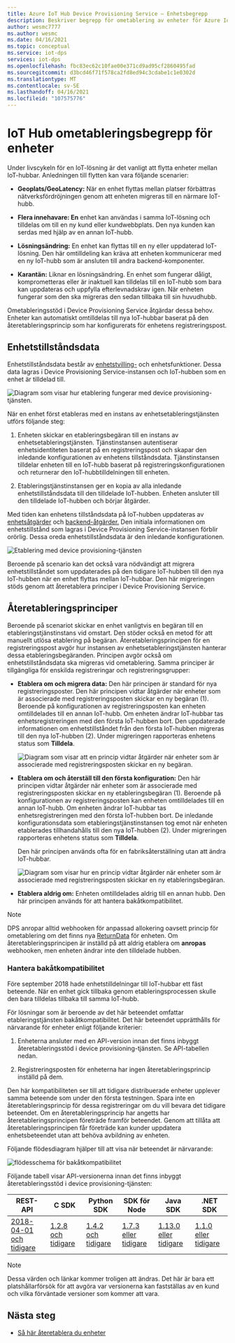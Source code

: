 ```yaml
---
title: Azure IoT Hub Device Provisioning Service – Enhetsbegrepp
description: Beskriver begrepp för ometablering av enheter för Azure IoT Hub Device Provisioning Service (DPS)
author: wesmc7777
ms.author: wesmc
ms.date: 04/16/2021
ms.topic: conceptual
ms.service: iot-dps
services: iot-dps
ms.openlocfilehash: fbc83ec62c10fae00e371cd9ad95cf2860495fad
ms.sourcegitcommit: d3bcd46f71f578ca2fd8ed94c3cdabe1c1e0302d
ms.translationtype: MT
ms.contentlocale: sv-SE
ms.lasthandoff: 04/16/2021
ms.locfileid: "107575776"
---
```

# <a name="iot-hub-device-reprovisioning-concepts"></a>IoT Hub ometableringsbegrepp för enheter

Under livscykeln för en IoT-lösning är det vanligt att flytta enheter mellan IoT-hubbar. Anledningen till flytten kan vara följande scenarier:

* **Geoplats/GeoLatency:** När en enhet flyttas mellan platser förbättras nätverksfördröjningen genom att enheten migreras till en närmare IoT-hubb.

* **Flera innehavare: En** enhet kan användas i samma IoT-lösning och tilldelas om till en ny kund eller kundwebbplats. Den nya kunden kan serdas med hjälp av en annan IoT-hubb.

* **Lösningsändring:** En enhet kan flyttas till en ny eller uppdaterad IoT-lösning. Den här omtilldeling kan kräva att enheten kommunicerar med en ny IoT-hubb som är ansluten till andra backend-komponenter.

* **Karantän:** Liknar en lösningsändring. En enhet som fungerar dåligt, komprometteras eller är inaktuell kan tilldelas till en IoT-hubb som bara kan uppdateras och uppfylla efterlevnadskrav igen. När enheten fungerar som den ska migreras den sedan tillbaka till sin huvudhubb.

Ometableringsstöd i Device Provisioning Service åtgärdar dessa behov. Enheter kan automatiskt omtilldelas till nya IoT-hubbar baserat på den återetableringsprincip som har konfigurerats för enhetens registreringspost.

## <a name="device-state-data"></a>Enhetstillståndsdata

Enhetstillståndsdata består av [enhetstvilling-](../iot-hub/iot-hub-devguide-device-twins.md) och enhetsfunktioner. Dessa data lagras i Device Provisioning Service-instansen och IoT-hubben som en enhet är tilldelad till.

![Diagram som visar hur etablering fungerar med device provisioning-tjänsten.](./media/concepts-device-reprovisioning/dps-provisioning.png)

När en enhet först etableras med en instans av enhetsetableringstjänsten utförs följande steg:

1. Enheten skickar en etableringsbegäran till en instans av enhetsetableringstjänsten. Tjänstinstansen autentiserar enhetsidentiteten baserat på en registreringspost och skapar den inledande konfigurationen av enhetens tillståndsdata. Tjänstinstansen tilldelar enheten till en IoT-hubb baserat på registreringskonfigurationen och returnerar den IoT-hubbtilldelningen till enheten.

2. Etableringstjänstinstansen ger en kopia av alla inledande enhetstillståndsdata till den tilldelade IoT-hubben. Enheten ansluter till den tilldelade IoT-hubben och börjar åtgärder.

Med tiden kan enhetens tillståndsdata på IoT-hubben uppdateras av [enhetsåtgärder](../iot-hub/iot-hub-devguide-device-twins.md#device-operations) och [backend-åtgärder.](../iot-hub/iot-hub-devguide-device-twins.md#back-end-operations) Den initiala informationen om enhetstillstånd som lagras i Device Provisioning Service-instansen förblir orörlig. Dessa oreda enhetstillståndsdata är den inledande konfigurationen.

![Etablering med device provisioning-tjänsten](./media/concepts-device-reprovisioning/dps-provisioning-2.png)

Beroende på scenario kan det också vara nödvändigt att migrera enhetstillståndet som uppdaterades på den tidigare IoT-hubben till den nya IoT-hubben när en enhet flyttas mellan IoT-hubbar. Den här migreringen stöds genom att återetablera principer i Device Provisioning Service.

## <a name="reprovisioning-policies"></a>Återetableringsprinciper

Beroende på scenariot skickar en enhet vanligtvis en begäran till en etableringstjänstinstans vid omstart. Den stöder också en metod för att manuellt utlösa etablering på begäran. Återetableringsprincipen för en registreringspost avgör hur instansen av enhetsetableringstjänsten hanterar dessa etableringsbegäranden. Principen avgör också om enhetstillståndsdata ska migreras vid ometablering. Samma principer är tillgängliga för enskilda registreringar och registreringsgrupper:

* **Etablera om och migrera data:** Den här principen är standard för nya registreringsposter. Den här principen vidtar åtgärder när enheter som är associerade med registreringsposten skickar en ny begäran (1). Beroende på konfigurationen av registreringsposten kan enheten omtilldelades till en annan IoT-hubb. Om enheten ändrar IoT-hubbar tas enhetsregistreringen med den första IoT-hubben bort. Den uppdaterade informationen om enhetstillståndet från den första IoT-hubben migreras till den nya IoT-hubben (2). Under migreringen rapporteras enhetens status som **Tilldela**.

    ![Diagram som visar att en princip vidtar åtgärder när enheter som är associerade med registreringsposten skickar en ny begäran.](./media/concepts-device-reprovisioning/dps-reprovisioning-migrate.png)

* **Etablera om och återställ till den första konfiguration:** Den här principen vidtar åtgärder när enheter som är associerade med registreringsposten skickar en ny etableringsbegäran (1). Beroende på konfigurationen av registreringsposten kan enheten omtilldelades till en annan IoT-hubb. Om enheten ändrar IoT-hubbar tas enhetsregistreringen med den första IoT-hubben bort. De inledande konfigurationsdata som etableringstjänstinstansen tog emot när enheten etablerades tillhandahålls till den nya IoT-hubben (2). Under migreringen rapporteras enhetens status som **Tilldela**.

    Den här principen används ofta för en fabriksåterställning utan att ändra IoT-hubbar.

    ![Diagram som visar hur en princip vidtar åtgärder när enheter som är associerade med registreringsposten skickar en ny etableringsbegäran.](./media/concepts-device-reprovisioning/dps-reprovisioning-reset.png)

* **Etablera aldrig om:** Enheten omtilldelades aldrig till en annan hubb. Den här principen används för att hantera bakåtkompatibilitet.

> [!NOTE]
> DPS anropar alltid webhooken för anpassad allokering oavsett princip för ometablering om det finns nya [ReturnData](how-to-send-additional-data.md) för enheten. Om återetableringsprincipen är inställd på att aldrig etablera om **anropas** webhooken, men enheten ändrar inte den tilldelade hubben.

### <a name="managing-backwards-compatibility"></a>Hantera bakåtkompatibilitet

Före september 2018 hade enhetstilldelningar till IoT-hubbar ett fäst beteende. När en enhet gick tillbaka genom etableringsprocessen skulle den bara tilldelas tillbaka till samma IoT-hubb.

För lösningar som är beroende av det här beteendet omfattar etableringstjänsten bakåtkompatibilitet. Det här beteendet upprätthålls för närvarande för enheter enligt följande kriterier:

1. Enheterna ansluter med en API-version innan det finns inbyggt återetableringsstöd i device provisioning-tjänsten. Se API-tabellen nedan.

2. Registreringsposten för enheterna har ingen återetableringsprincip inställd på dem.

Den här kompatibiliteten ser till att tidigare distribuerade enheter upplever samma beteende som under den första testningen. Spara inte en återetableringsprincip för dessa registreringar om du vill bevara det tidigare beteendet. Om en återetableringsprincip har angetts har återetableringsprincipen företräde framför beteendet. Genom att tillåta att återetableringsprincipen får företräde kan kunder uppdatera enhetsbeteendet utan att behöva avbildning av enheten.

Följande flödesdiagram hjälper till att visa när beteendet är närvarande:

![flödesschema för bakåtkompatibilitet](./media/concepts-device-reprovisioning/reprovisioning-compatibility-flow.png)

Följande tabell visar API-versionerna innan det finns inbyggt återetableringsstöd i device provisioning-tjänsten:

| REST-API | C SDK | Python SDK |  SDK för Node | Java SDK | .NET SDK |
| -------- | ----- | ---------- | --------- | -------- | -------- |
| [2018-04-01 och tidigare](/rest/api/iot-dps/createorupdateindividualenrollment/createorupdateindividualenrollment#uri-parameters) | [1.2.8 och tidigare](https://github.com/Azure/azure-iot-sdk-c/blob/master/version.txt) | [1.4.2 och tidigare](https://github.com/Azure/azure-iot-sdk-python/blob/0a549f21f7f4fc24bc036c1d2d5614e9544a9667/device/iothub_client_python/src/iothub_client_python.cpp#L53) | [1.7.3 eller tidigare](https://github.com/Azure/azure-iot-sdk-node/blob/074c1ac135aebb520d401b942acfad2d58fdc07f/common/core/package.json#L3) | [1.13.0 eller tidigare](https://github.com/Azure/azure-iot-sdk-java/blob/794c128000358b8ed1c4cecfbf21734dd6824de9/device/iot-device-client/pom.xml#L7) | [1.1.0 eller tidigare](https://github.com/Azure/azure-iot-sdk-csharp/blob/9f7269f4f61cff3536708cf3dc412a7316ed6236/provisioning/device/src/Microsoft.Azure.Devices.Provisioning.Client.csproj#L20)

> [!NOTE]
> Dessa värden och länkar kommer troligen att ändras. Det här är bara ett platshållarförsök för att avgöra var versionerna kan fastställas av en kund och vilka förväntade versioner som kommer att vara.

## <a name="next-steps"></a>Nästa steg

* [Så här återetablera du enheter](how-to-reprovision.md)
